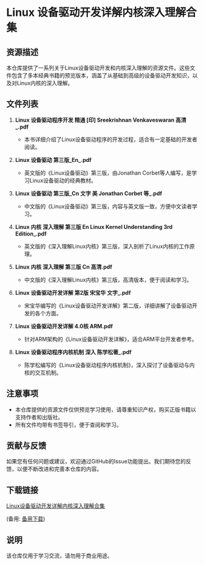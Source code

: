 # Linux 设备驱动开发详解内核深入理解合集

## 资源描述

本仓库提供了一系列关于Linux设备驱动开发和内核深入理解的资源文件。这些文件包含了多本经典书籍的预览版本，涵盖了从基础到高级的设备驱动开发知识，以及对Linux内核的深入理解。

## 文件列表

1. **Linux 设备驱动程序开发 精通 [印] Sreekrishnan Venkaveswaran 高清_.pdf**
   - 本书详细介绍了Linux设备驱动程序的开发过程，适合有一定基础的开发者阅读。

2. **Linux 设备驱动 第三版_En_.pdf**
   - 英文版的《Linux设备驱动》第三版，由Jonathan Corbet等人编写，是学习Linux设备驱动的经典教材。

3. **Linux 设备驱动 第三版_Cn 文字 美 Jonathan Corbet 等_.pdf**
   - 中文版的《Linux设备驱动》第三版，内容与英文版一致，方便中文读者学习。

4. **Linux 内核 深入理解 第三版 En Linux Kernel Understanding 3rd Edition_.pdf**
   - 英文版的《深入理解Linux内核》第三版，深入剖析了Linux内核的工作原理。

5. **Linux 内核 深入理解 第三版 Cn 高清.pdf**
   - 中文版的《深入理解Linux内核》第三版，高清版本，便于阅读和学习。

6. **Linux 设备驱动开发详解 第2版 宋宝华 文字_.pdf**
   - 宋宝华编写的《Linux设备驱动开发详解》第二版，详细讲解了设备驱动开发的各个方面。

7. **Linux 设备驱动开发详解 4.0核 ARM.pdf**
   - 针对ARM架构的《Linux设备驱动开发详解》，适合ARM平台开发者参考。

8. **Linux 设备驱动程序内核机制 深入 陈学松著_.pdf**
   - 陈学松编写的《Linux设备驱动程序内核机制》，深入探讨了设备驱动与内核的交互机制。

## 注意事项

- 本仓库提供的资源文件仅供预览学习使用，请尊重知识产权，购买正版书籍以支持作者和出版社。
- 所有文件均带有书签导引，便于查阅和学习。

## 贡献与反馈

如果您有任何问题或建议，欢迎通过GitHub的Issue功能提出。我们期待您的反馈，以便不断改进和完善本仓库的内容。

## 下载链接
[Linux设备驱动开发详解内核深入理解合集](https://pan.quark.cn/s/a679a0fe5506) 

(备用: [备用下载](https://pan.baidu.com/s/1IaE8b-Ps56RpjgUcv62QBQ?pwd=1234))

## 说明

该仓库仅用于学习交流，请勿用于商业用途。

